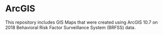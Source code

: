 # ArcGIS
This repository includes GIS Maps that were created using ArcGIS 10.7 on 2018 Behavioral Risk Factor Surveillance System (BRFSS) data.
